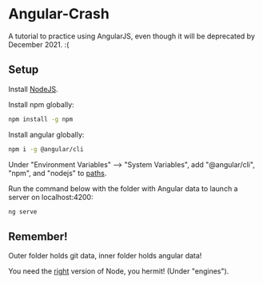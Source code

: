 # Angular-Crash
A tutorial to practice using AngularJS, even though it will be deprecated by December 2021. :(
## Setup
Install [NodeJS](https://nodejs.org/en/download/).

Install npm globally:
```bash
npm install -g npm
```

Install angular globally:
```bash
npm i -g @angular/cli
```

Under "Environment Variables" --> "System Variables", add "@angular/cli", "npm", and "nodejs" to [paths](https://i.stack.imgur.com/9l6FI.png).

Run the command below with the folder with Angular data to launch a server on localhost:4200:
```bash
ng serve
```

## Remember!
Outer folder holds git data, inner folder holds angular data!

You need the [right](https://unpkg.com/browse/@angular/core@12.1.1/package.json) version of Node, you hermit! (Under "engines").
